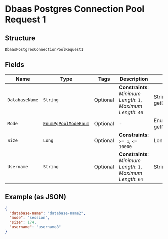 
# Dbaas Postgres Connection Pool Request 1

## Structure

`DbaasPostgresConnectionPoolRequest1`

## Fields

| Name | Type | Tags | Description | Getter | Setter |
|  --- | --- | --- | --- | --- | --- |
| `DatabaseName` | `String` | Optional | **Constraints**: *Minimum Length*: `1`, *Maximum Length*: `40` | String getDatabaseName() | setDatabaseName(String databaseName) |
| `Mode` | [`EnumPgPoolModeEnum`](../../doc/models/enum-pg-pool-mode-enum.md) | Optional | - | EnumPgPoolModeEnum getMode() | setMode(EnumPgPoolModeEnum mode) |
| `Size` | `Long` | Optional | **Constraints**: `>= 1`, `<= 10000` | Long getSize() | setSize(Long size) |
| `Username` | `String` | Optional | **Constraints**: *Minimum Length*: `1`, *Maximum Length*: `64` | String getUsername() | setUsername(String username) |

## Example (as JSON)

```json
{
  "database-name": "database-name2",
  "mode": "session",
  "size": 174,
  "username": "username8"
}
```

